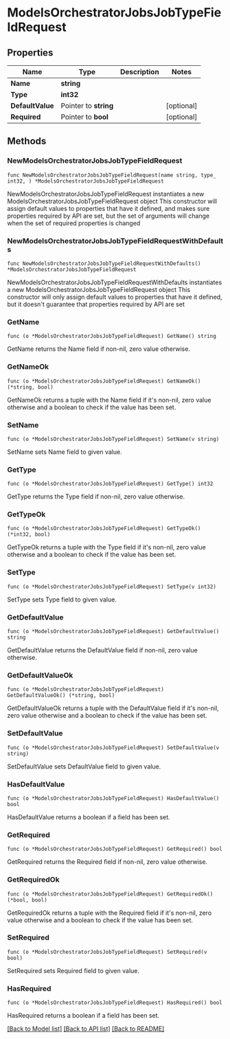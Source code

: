 # ModelsOrchestratorJobsJobTypeFieldRequest

## Properties

Name | Type | Description | Notes
------------ | ------------- | ------------- | -------------
**Name** | **string** |  | 
**Type** | **int32** |  | 
**DefaultValue** | Pointer to **string** |  | [optional] 
**Required** | Pointer to **bool** |  | [optional] 

## Methods

### NewModelsOrchestratorJobsJobTypeFieldRequest

`func NewModelsOrchestratorJobsJobTypeFieldRequest(name string, type_ int32, ) *ModelsOrchestratorJobsJobTypeFieldRequest`

NewModelsOrchestratorJobsJobTypeFieldRequest instantiates a new ModelsOrchestratorJobsJobTypeFieldRequest object
This constructor will assign default values to properties that have it defined,
and makes sure properties required by API are set, but the set of arguments
will change when the set of required properties is changed

### NewModelsOrchestratorJobsJobTypeFieldRequestWithDefaults

`func NewModelsOrchestratorJobsJobTypeFieldRequestWithDefaults() *ModelsOrchestratorJobsJobTypeFieldRequest`

NewModelsOrchestratorJobsJobTypeFieldRequestWithDefaults instantiates a new ModelsOrchestratorJobsJobTypeFieldRequest object
This constructor will only assign default values to properties that have it defined,
but it doesn't guarantee that properties required by API are set

### GetName

`func (o *ModelsOrchestratorJobsJobTypeFieldRequest) GetName() string`

GetName returns the Name field if non-nil, zero value otherwise.

### GetNameOk

`func (o *ModelsOrchestratorJobsJobTypeFieldRequest) GetNameOk() (*string, bool)`

GetNameOk returns a tuple with the Name field if it's non-nil, zero value otherwise
and a boolean to check if the value has been set.

### SetName

`func (o *ModelsOrchestratorJobsJobTypeFieldRequest) SetName(v string)`

SetName sets Name field to given value.


### GetType

`func (o *ModelsOrchestratorJobsJobTypeFieldRequest) GetType() int32`

GetType returns the Type field if non-nil, zero value otherwise.

### GetTypeOk

`func (o *ModelsOrchestratorJobsJobTypeFieldRequest) GetTypeOk() (*int32, bool)`

GetTypeOk returns a tuple with the Type field if it's non-nil, zero value otherwise
and a boolean to check if the value has been set.

### SetType

`func (o *ModelsOrchestratorJobsJobTypeFieldRequest) SetType(v int32)`

SetType sets Type field to given value.


### GetDefaultValue

`func (o *ModelsOrchestratorJobsJobTypeFieldRequest) GetDefaultValue() string`

GetDefaultValue returns the DefaultValue field if non-nil, zero value otherwise.

### GetDefaultValueOk

`func (o *ModelsOrchestratorJobsJobTypeFieldRequest) GetDefaultValueOk() (*string, bool)`

GetDefaultValueOk returns a tuple with the DefaultValue field if it's non-nil, zero value otherwise
and a boolean to check if the value has been set.

### SetDefaultValue

`func (o *ModelsOrchestratorJobsJobTypeFieldRequest) SetDefaultValue(v string)`

SetDefaultValue sets DefaultValue field to given value.

### HasDefaultValue

`func (o *ModelsOrchestratorJobsJobTypeFieldRequest) HasDefaultValue() bool`

HasDefaultValue returns a boolean if a field has been set.

### GetRequired

`func (o *ModelsOrchestratorJobsJobTypeFieldRequest) GetRequired() bool`

GetRequired returns the Required field if non-nil, zero value otherwise.

### GetRequiredOk

`func (o *ModelsOrchestratorJobsJobTypeFieldRequest) GetRequiredOk() (*bool, bool)`

GetRequiredOk returns a tuple with the Required field if it's non-nil, zero value otherwise
and a boolean to check if the value has been set.

### SetRequired

`func (o *ModelsOrchestratorJobsJobTypeFieldRequest) SetRequired(v bool)`

SetRequired sets Required field to given value.

### HasRequired

`func (o *ModelsOrchestratorJobsJobTypeFieldRequest) HasRequired() bool`

HasRequired returns a boolean if a field has been set.


[[Back to Model list]](../README.md#documentation-for-models) [[Back to API list]](../README.md#documentation-for-api-endpoints) [[Back to README]](../README.md)


